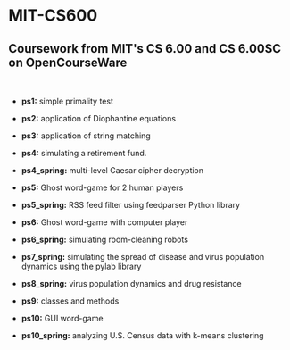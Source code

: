 MIT-CS600
=========

Coursework from MIT's CS 6.00 and CS 6.00SC on OpenCourseWare
-------------------------------------------------------------


&nbsp;



- __ps1:__ simple primality test

- __ps2:__ application of Diophantine equations

- __ps3:__ application of string matching

- __ps4:__ simulating a retirement fund.

- __ps4_spring:__ multi-level Caesar cipher decryption

- __ps5:__ Ghost word-game for 2 human players

- __ps5_spring:__ RSS feed filter using feedparser Python library

- __ps6:__ Ghost word-game with computer player

- __ps6_spring:__ simulating room-cleaning robots

- __ps7_spring:__ simulating the spread of disease and virus population dynamics using the pylab library

- __ps8_spring:__ virus population dynamics and drug resistance

- __ps9:__ classes and methods

- __ps10:__ GUI word-game

- __ps10_spring:__ analyzing U.S. Census data with k-means clustering

